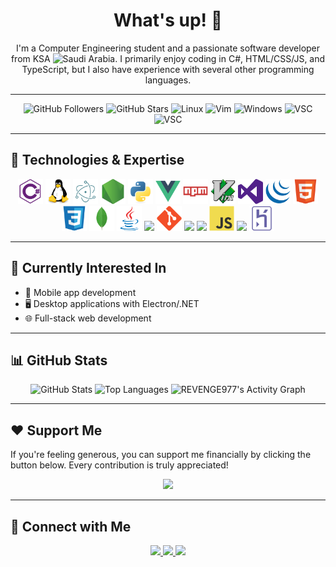 <h1 align="center">What's up! 👋</h1>

<p align="center">
  I'm a Computer Engineering student and a passionate software developer from 
  KSA <img src="https://flagicons.lipis.dev/flags/4x3/sa.svg" width="20" height="15" alt="Saudi Arabia">.
  I primarily enjoy coding in C#, HTML/CSS/JS, and TypeScript, but I also have experience with several other programming languages.
</p>


--- 

<p align="center">
  <img src="https://img.shields.io/github/followers/REVENGE977?label=followers&style=flat-square" alt="GitHub Followers">
  <img src="https://img.shields.io/github/stars/REVENGE977?affiliations=OWNER&style=flat-square" alt="GitHub Stars">
  <img src="https://img.shields.io/badge/OS-Linux-%23FCC624?style=flat-square&logo=linux&logoColor=black" alt="Linux">
  <img src="https://img.shields.io/badge/Editor-Vim-green?style=flat-square&logo=vim" alt="Vim">
  <img src="https://custom-icon-badges.demolab.com/badge/OS-Windows-%230078D6?style=flat-square&logo=windows11&logoColor=white" alt="Windows">
  <img src="https://custom-icon-badges.demolab.com/badge/Visual%20Studio%20Code-0078d7.svg?logo=vsc&logoColor=white&style=flat-square" alt="VSC">
  <img src="https://custom-icon-badges.demolab.com/badge/Visual%20Studio-5C2D91.svg?&logo=visual-studio&logoColor=white&style=flat-square" alt="VSC">
</p>

---

## 🔧 **Technologies & Expertise**
<p align="center">
  <img src="https://raw.githubusercontent.com/devicons/devicon/master/icons/csharp/csharp-line.svg" width="40">
  <img src="https://github.com/devicons/devicon/raw/master/icons/linux/linux-original.svg" width="40">
  <img src="https://github.com/devicons/devicon/raw/master/icons/electron/electron-original.svg" width="40">
  <img src="https://raw.githubusercontent.com/devicons/devicon/master/icons/nodejs/nodejs-original.svg" width="40">
  <img src="https://github.com/devicons/devicon/raw/master/icons/python/python-original.svg" width="40">
  <img src="https://raw.githubusercontent.com/devicons/devicon/master/icons/vuejs/vuejs-original.svg" width="40">
  <img src="https://raw.githubusercontent.com/devicons/devicon/master/icons/npm/npm-original-wordmark.svg" width="40">
  <img src="https://raw.githubusercontent.com/devicons/devicon/master/icons/vim/vim-original.svg" width="40">
  <img src="https://raw.githubusercontent.com/devicons/devicon/master/icons/visualstudio/visualstudio-plain.svg" width="40">
  <img src="https://raw.githubusercontent.com/devicons/devicon/master/icons/jquery/jquery-original.svg" width="40">
  <img src="https://raw.githubusercontent.com/devicons/devicon/master/icons/html5/html5-original.svg" width="40">
  <img src="https://raw.githubusercontent.com/devicons/devicon/master/icons/css3/css3-original.svg" width="40">
  <img src="https://raw.githubusercontent.com/devicons/devicon/master/icons/mongodb/mongodb-original.svg" width="40">
  <img src="https://raw.githubusercontent.com/devicons/devicon/master/icons/java/java-original.svg" width="40">
  <img src="https://www.mementotech.in/assets/images/icons/express.png" width="40">
  <img src="https://raw.githubusercontent.com/devicons/devicon/master/icons/git/git-original.svg" width="40">
  <img src="https://www.freeiconspng.com/uploads/powershell-icon-3.png" width="40">
  <img src="https://user-images.githubusercontent.com/674621/71187801-14e60a80-2280-11ea-94c9-e56576f76baf.png" width="40">
  <img src="https://raw.githubusercontent.com/devicons/devicon/master/icons/javascript/javascript-original.svg" width="40">
  <img src="https://cdn.jsdelivr.net/gh/devicons/devicon@latest/icons/typescript/typescript-original.svg" width="40">
  <img src="https://raw.githubusercontent.com/devicons/devicon/master/icons/heroku/heroku-original.svg" width="40">
</p>

---

## 🚀 **Currently Interested In**
- 📱 Mobile app development
- 🖥️ Desktop applications with Electron/.NET
- 🌐 Full-stack web development

---

## 📊 **GitHub Stats**
<p align="center">
  <img src="https://github-readme-stats.vercel.app/api?username=REVENGE977&show_icons=true&theme=transparent&hide_border=true&rank_icon=github&text_color=DEDEDE" alt="GitHub Stats" height="200">
  <img src="https://github-readme-stats.vercel.app/api/top-langs/?username=REVENGE977&layout=compact&show_icons=true&theme=transparent&hide_border=true&text_color=DEDEDE" alt="Top Languages" height="200">
  <img alt="REVENGE977's Activity Graph" src="https://github-readme-activity-graph.vercel.app/graph/?username=REVENGE977&bg_color=transparent&color=DEDEDE&line=84C2C0&point=DEDEDE&hide_border=true&custom_title=Contributions⠀Graph" />

</p>


---

## ❤️ **Support Me**
If you're feeling generous, you can support me financially by clicking the button below. Every contribution is truly appreciated!  

<p align="center">
  <a href="https://github.com/sponsors/REVENGE977">
    <img src="https://img.shields.io/badge/Sponsor%20Me-%E2%9D%A4-red?style=for-the-badge">
  </a>
</p>

---

## 🔗 **Connect with Me**
<p align="center">
  <a href="mailto:32039975+REVENGE977@users.noreply.github.com">
    <img src="https://img.shields.io/badge/Email-D14836?style=for-the-badge&logo=gmail&logoColor=white">
  </a>
  <a href="https://x.com/REV_966">
    <img src="https://img.shields.io/badge/Twitter-black.svg?style=for-the-badge&logo=X&logoColor=white">
  </a>
  <a href="https://www.reddit.com/user/REVENGE966/">
    <img src="https://img.shields.io/badge/Reddit-FF4500.svg?style=for-the-badge&logo=reddit&logoColor=white">
  </a>
</p>
